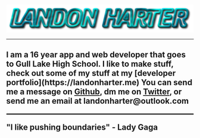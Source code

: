 <img src="./name.png">

***

<h2 style="overflow-wrap:normal">
    I am a 16 year app and web developer that goes to Gull Lake High School.
    I like to make stuff, check out some of my stuff at my [developer portfolio](https://landonharter.me)
    You can send me a message on <a href="https://github.com/LandonHarter">Github</a>, dm me on <a href="https://twitter.com/harter_landon">Twitter</a>, 
    or send me an email at landonharter@outlook.com
    <hr style="border-radius:100px;border:none;height:4px;background-color:#535353;">
    <div style="font-weight:bold;">"I like pushing boundaries" - Lady Gaga</div>
</h2>
